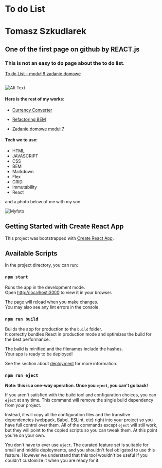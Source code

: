 # To do List

# Tomasz Szkudlarek 

## One of the first page on github by REACT.js 

### This is not an easy to do page about the to do list.
[To do List - moduł 8 zadanie domowe](https://tymek20.github.io/Modul-8-todo-list-react/)

## 

![Alt Text](https://github.com/Tymek20/modul-7-zadanie/blob/master/gif/modul%207%20zadanie%20domowe.gif?raw=true)

#### Here is the rest of my works:

- [Currency Converter](https://tymek20.github.io/Currency-converter/)

- [Refactoring BEM](https://tymek20.github.io/BEM-refactoring/)

- [Zadanie domowe moduł 7](https://tymek20.github.io/modul-7-zadanie/)
#### Tech we to use: 
- HTML
- JAVASCRIPT
- CSS
- BEM
- Markdown
- Flex
- GRID
- Immutability
- React

and a photo below of me with my son

![Myfoto](https://github.com/tymek20/Currency-converter/blob/main/images/myphoto.jpg?raw=true)

## Getting Started with Create React App

This project was bootstrapped with [Create React App](https://github.com/facebook/create-react-app).

## Available Scripts

In the project directory, you can run:

### `npm start`

Runs the app in the development mode.\
Open [http://localhost:3000](http://localhost:3000) to view it in your browser.

The page will reload when you make changes.\
You may also see any lint errors in the console.

### `npm run build`

Builds the app for production to the `build` folder.\
It correctly bundles React in production mode and optimizes the build for the best performance.

The build is minified and the filenames include the hashes.\
Your app is ready to be deployed!

See the section about [deployment](https://facebook.github.io/create-react-app/docs/deployment) for more information.

### `npm run eject`

**Note: this is a one-way operation. Once you `eject`, you can't go back!**

If you aren't satisfied with the build tool and configuration choices, you can `eject` at any time. This command will remove the single build dependency from your project.

Instead, it will copy all the configuration files and the transitive dependencies (webpack, Babel, ESLint, etc) right into your project so you have full control over them. All of the commands except `eject` will still work, but they will point to the copied scripts so you can tweak them. At this point you're on your own.

You don't have to ever use `eject`. The curated feature set is suitable for small and middle deployments, and you shouldn't feel obligated to use this feature. However we understand that this tool wouldn't be useful if you couldn't customize it when you are ready for it.

